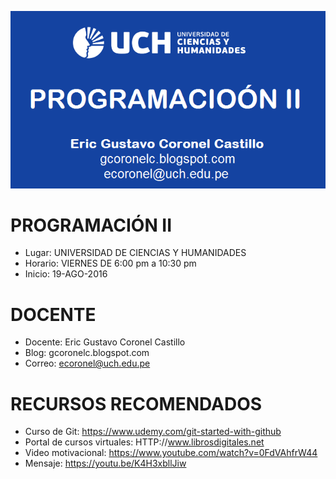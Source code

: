 ![PROGRAMACIÓN II](https://raw.githubusercontent.com/gcoronelc/UCH_PROG-II_2016-2/master/uch_prog2_2016_2.png)

# PROGRAMACIÓN II

- Lugar: UNIVERSIDAD DE CIENCIAS Y HUMANIDADES
- Horario: VIERNES DE 6:00 pm a 10:30 pm
- Inicio: 19-AGO-2016


# DOCENTE

- Docente: Eric Gustavo Coronel Castillo
- Blog: gcoronelc.blogspot.com
- Correo: ecoronel@uch.edu.pe

# RECURSOS RECOMENDADOS

- Curso de Git: https://www.udemy.com/git-started-with-github
- Portal de cursos virtuales: HTTP://www.librosdigitales.net
- Video motivacional: https://www.youtube.com/watch?v=0FdVAhfrW44
- Mensaje: https://youtu.be/K4H3xbllJiw






